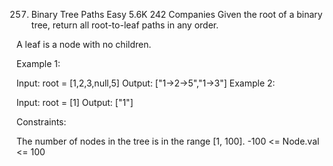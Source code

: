 ﻿257. Binary Tree Paths
     Easy
     5.6K
     242
     Companies
     Given the root of a binary tree, return all root-to-leaf paths in any order.

A leaf is a node with no children.



Example 1:


Input: root = [1,2,3,null,5]
Output: ["1->2->5","1->3"]
Example 2:

Input: root = [1]
Output: ["1"]


Constraints:

The number of nodes in the tree is in the range [1, 100].
-100 <= Node.val <= 100